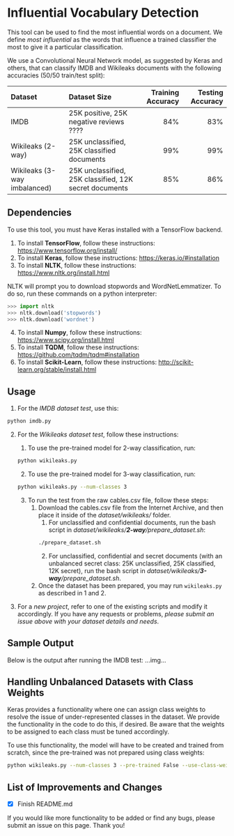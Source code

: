 # Influential Vocabulary Detection
This tool can be used to find the most influential words on a document. We define _most influential_ as the words that influence a trained classifier the most to give it a particular classification.

We use a Convolutional Neural Network model, as suggested by Keras and others, that can classify IMDB and Wikileaks documents with the following accuracies (50/50 train/test split):

| Dataset                     | Dataset Size                                           | Training Accuracy | Testing Accuracy |
|:----------------------------|:-------------------------------------------------------|------------------:|-----------------:|
| IMDB                        | 25K positive, 25K negative reviews ????                |               84% |              83% | 
| Wikileaks (2-way)           | 25K unclassified, 25K classified documents             |               99% |              99% |
| Wikileaks (3-way imbalanced)| 25K unclassified, 25K classified, 12K secret documents |               85% |              86% |


## Dependencies
To use this tool, you must have Keras installed with a TensorFlow backend.
1. To install **TensorFlow**, follow these instructions: https://www.tensorflow.org/install/
2. To install **Keras**, follow these instructions: https://keras.io/#installation
3. To install **NLTK**, follow these instructions: https://www.nltk.org/install.html 

NLTK will prompt you to download stopwords and WordNetLemmatizer. To do so, run these commands on a python interpreter:
```python
>>> import nltk
>>> nltk.download('stopwords')
>>> nltk.download('wordnet')
```
4. To install **Numpy**, follow these instructions: https://www.scipy.org/install.html
5. To install **TQDM**, follow these instructions: https://github.com/tqdm/tqdm#installation
6. To install **Scikit-Learn**, follow these instructions: http://scikit-learn.org/stable/install.html


## Usage
1. For the _IMDB dataset test_, use this:
```bash
python imdb.py
```

2. For the _Wikileaks dataset test_, follow these instructions:
   1. To use the pre-trained model for 2-way classification, run:
   ```bash
   python wikileaks.py
   ```
   
   2. To use the pre-trained model for 3-way classification, run:
   ```bash
   python wikileaks.py --num-classes 3
   ```
   
   3. To run the test from the raw cables.csv file, follow these steps:
      1. Download the cables.csv file from the Internet Archive, and then place it inside of the _dataset/wikileaks/_ folder.
         1. For unclassified and confidential documents, run the bash script in _dataset/wikileaks/**2-way**/prepare_dataset.sh_:
         ```bash
         ./prepare_dataset.sh
         ```
         2. For unclassified, confidential and secret documents (with an unbalanced secret class: 25K unclassified, 25K classified, 12K secret), run the bash script in _dataset/wikileaks/**3-way**/prepare_dataset.sh_.
      2. Once the dataset has been prepared, you may run `wikileaks.py` as described in 1 and 2.

4. For a _new project_, refer to one of the existing scripts and modify it accordingly. If you have any requests or problems, _please submit an issue above with your dataset details and needs_.


## Sample Output
Below is the output after running the IMDB test:
...img...


## Handling Unbalanced Datasets with Class Weights
Keras provides a functionality where one can assign class weights to resolve the issue of under-represented classes in the dataset. We provide the functionality in the code to do this, if desired. Be aware that the weights to be assigned to each class must be tuned accordingly.

To use this functionality, the model will have to be created and trained from scratch, since the pre-trained was not prepared using class weights:
```bash
python wikileaks.py --num-classes 3 --pre-trained False --use-class-weights True
```

## List of Improvements and Changes
- [x] Finish README.md

If you would like more functionality to be added or find any bugs, please submit an issue on this page. Thank you!
